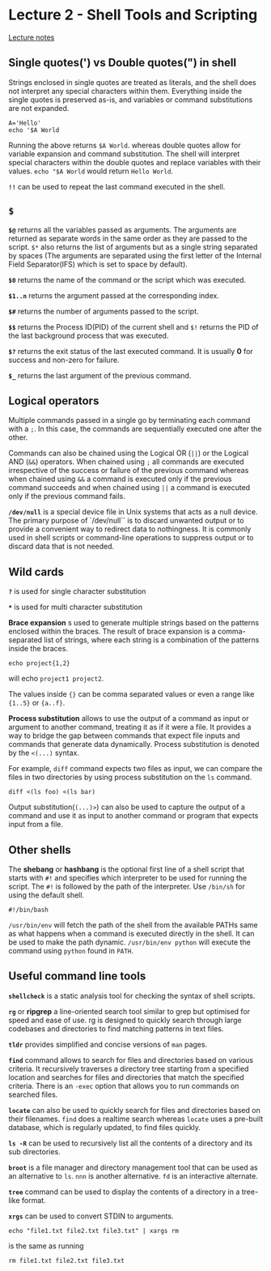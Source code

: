 # Lecture 2 - Shell Tools and Scripting
[Lecture notes](https://missing.csail.mit.edu/2020/shell-tools/)

## Single quotes(') vs Double quotes(") in shell

Strings enclosed in single quotes are treated as literals, and the shell does not interpret any special characters within them. Everything inside the single quotes is preserved as-is, and variables or command substitutions are not expanded.
```
A='Hello'
echo '$A World
```
Running the above returns `$A World`. whereas double quotes allow for variable expansion and command substitution. The shell will interpret special characters within the double quotes and replace variables with their values. `echo "$A World` would return `Hello World`.

**`!!`** can be used to repeat the last command executed in the shell.

## `$`

**`$@`** returns all the variables passed as arguments. The arguments are returned as separate words in the same order as they are passed to the script. `$*` also returns the list of arguments but as a single string separated by spaces (The arguments are separated using the first letter of the Internal Field Separator(IFS) which is set to space by default).

**`$0`** returns the name of the command or the script which was executed.

**`$1..n`** returns the argument passed at the corresponding index.

**`$#`** returns the number of arguments passed to the script.

**`$$`** returns the Process ID(PID) of the current shell and `$!` returns the PID of the last background process that was executed.

**`$?`** returns the exit status of the last executed command. It is usually **0** for success and non-zero for failure.

**`$_`** returns the last argument of the previous command.

## Logical operators

Multiple commands passed in a single go by terminating each command with a `;`. In this case, the commands are sequentially executed one after the other.

Commands can also be chained using the Logical OR (`||`) or the Logical AND (`&&`) operators. When chained using `;` all commands are executed irrespective of the success or failure of the previous command whereas when chained using `&&` a command is executed only if the previous command succeeds and when chained using `||` a command is executed only if the previous command fails.

**`/dev/null`** is a special device file in Unix systems that acts as a null device. The primary purpose of `/dev/null`` is to discard unwanted output or to provide a convenient way to redirect data to nothingness. It is commonly used in shell scripts or command-line operations to suppress output or to discard data that is not needed.

## Wild cards

**`?`** is used for single character substitution

**`*`** is used for multi character substitution

**Brace expansion** s used to generate multiple strings based on the patterns enclosed within the braces. The result of brace expansion is a comma-separated list of strings, where each string is a combination of the patterns inside the braces.

```
echo project{1,2}
```
will echo `project1 project2`.

The values inside `{}` can be comma separated values or even a range like `{1..5}` or `{a..f}`.

**Process substitution** allows to use the output of a command as input or argument to another command, treating it as if it were a file. It provides a way to bridge the gap between commands that expect file inputs and commands that generate data dynamically. Process substitution is denoted by the `<(...)` syntax.

For example, `diff` command expects two files as input, we can compare the files in two directories by using process substitution on the `ls` command.

```
diff <(ls foo) <(ls bar)
```

Output substitution(`(...)>`) can also be used to capture the output of a command and use it as input to another command or program that expects input from a file.

## Other shells

The **shebang** or **hashbang** is the optional first line of a shell script that starts with `#!` and specifies which interpreter to be used for running the script. The `#!` is followed by the path of the interpreter. Use `/bin/sh` for using the default shell.
```
#!/bin/bash
```

`/usr/bin/env` will fetch the path of the shell from the available PATHs same as what happens when a command is executed directly in the shell. It can be used to make the path dynamic. `/usr/bin/env python` will execute the command using `python` found in `PATH`.

## Useful command line tools

**`shellcheck`** is a static analysis tool for checking the syntax of shell scripts.

**`rg`** or **ripgrep** a line-oriented search tool similar to grep but optimised for speed and ease of use. rg is designed to quickly search through large codebases and directories to find matching patterns in text files.

**`tldr`** provides simplified and concise versions of `man` pages.

**`find`** command allows to search for files and directories based on various criteria. It recursively traverses a directory tree starting from a specified location and searches for files and directories that match the specified criteria. There is an `-exec` option that allows you to run commands on searched files.

**`locate`** can also be used to quickly search for files and directories based on their filenames. `find` does a realtime search whereas `locate` uses a pre-built database, which is regularly updated, to find files quickly. 

**`ls -R`** can be used to recursively list all the contents of a directory and its sub directories.

**`broot`** is a file manager and directory management tool that can be used as an alternative to `ls`. `nnn` is another alternative. `fd` is an interactive alternate.

**`tree`** command can be used to display the contents of a directory in a tree-like format. 

**`xrgs`** can be used to convert STDIN to arguments.

```
echo "file1.txt file2.txt file3.txt" | xargs rm
```

is the same as running

```
rm file1.txt file2.txt file3.txt
```